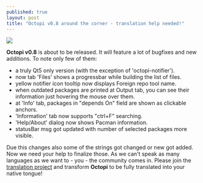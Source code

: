 ```yaml
---
published: true
layout: post
title: "Octopi v0.8 around the corner - translation help needed!"
---
```


<img src="https://manjaro.github.io/images/octopi-translations.jpg">

**Octopi v0.8** is about to be released. It will feature a lot of bugfixes and new additions. To note only few of them:

* a truly Qt5 only version (with the exception of 'octopi-notifier').
* now tab 'Files' shows a progressbar while building the list of files.
* yellow notifier icon tooltip now displays Foreign repo tool name.
* when outdated packages are printed at Output tab, you can see their information just hovering the mouse over them.
* at 'Info' tab, packages in "depends On" field are shown as clickable anchors.
* 'Information' tab now supports "ctrl+F" searching.
* 'Help/About' dialog now shows Pacman information.
* statusBar msg got updated with number of selected packages more visible.

Due this changes also some of the strings got changed or new got added. Now we need your help to finalize those. As we can't speak as many languages as we want to - you - the community comes in. Please join the [translation project](https://www.transifex.com/arnt/octopi/) and transform **Octopi** to be fully translated into your native tongue!
